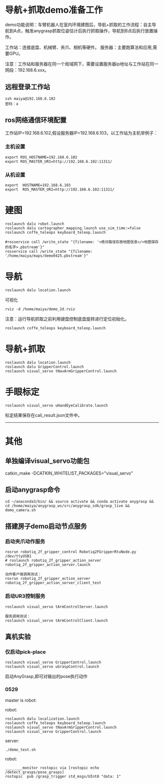 
# 导航+抓取demo准备工作
demo功能说明：车臂机器人在室内环境建图后，导航+抓取的工作流程：自主导航到A点，触发anygrasp抓取位姿估计后执行抓取操作，导航到B点后执行放置操作。

工作站：连接底盘、机械臂、夹爪、相机等硬件。
服务器：主要跑算法和应用,需要GPU。

注意：工作站和服务器在同一个局域网下，需要设置服务器ip地址与工作站在同一网段：192.168.6.xxx。

## 远程登录工作站
```
ssh maiya@192.168.6.102
密码：a
```

## ros网络通信环境配置

工作站IP=192.168.6.102,假设服务器IP=192.168.6.103，以工作站为主机举例子：
### 主机设置
```
export ROS_HOSTNAME=192.168.6.102
export ROS_MASTER_URI=http://192.168.6.102:11311/
```
### 从机设置
```
export  HOSTNAME=192.168.6.103
export  ROS_MASTER_URI=http://192.168.6.102:11311/
```

# 建图
```
roslaunch dalu robot.launch
roslaunch dalu cartographer_mapping.launch use_sim_time:=false
roslaunch coffe_teleops keyboard_teleop.launch

#rosservice call /write_state "{filename: '<绝对路径存放地图信息>/<地图保存的名字>.pbstream'}"
rosservice call /write_state "{filename: '/home/maiya/maps/demo0425.pbstream'}"
```

# 导航
```
roslaunch dalu location.launch
```

可视化
```
rviz -d /home/maiya/demo_2d.rviz
```

注意：运行导航抓取之前利用键盘控制底盘旋转进行定位初始化。
```
roslaunch coffe_teleops keyboard_teleop.launch
```

<!-- # 抓取和放置
```
roslaunch realsense2_camera rs_aligned_depth.launch
rosrun robotiq_2f_gripper_control Robotiq2FGripperRtuNode.py /dev/ttyUSB1
roslaunch visual_servo uGraspControl.launch // zhijiezhua
``` -->

# 导航+抓取
```
roslaunch dalu location.launch
roslaunch dalu GripperControl.launch
roslaunch visual_servo tNavArmGripperControl.launch
```

# 手眼标定
```
roslaunch visual_servo uHandEyeCalibrate.launch
```
标定结果保存在cali_result.json文件中。

****

# 其他
## 单独编译visual_servo功能包
catkin_make -DCATKIN_WHITELIST_PACKAGES="visual_servo"

## 启动anygrasp命令
`cd ~/anaconda3/bin/ && source activate && conda activate anygrasp && cd /home/maiya/anygrasp_ws/src/anygrasp_sdk/grasp_live && demo_camera.sh`


## 搭建房子demo启动节点服务
### 启动夹爪动作服务
```
rosrun robotiq_2f_gripper_control Robotiq2FGripperRtuNode.py /dev/ttyUSB1
# roslaunch robotiq_2f_gripper_action_server robotiq_2f_gripper_action_server.launch

动作客户端调用测试：
rosrun robotiq_2f_gripper_action_server robotiq_2f_gripper_action_server_client_test  
```

### 启动UR3控制服务
```
roslaunch visual_servo tArmControlServer.launch

服务调用测试：
roslaunch visual_servo tArmControlClient.launch
```

## 真机实验
### 仅启动pick-place

```shell
roslaunch visual_servo GripperControl.launch
roslaunch visual_servo uGraspControl.launch 
```
启动AnyGrasp,即可对输出的pose执行动作

### 0529

master is robot:

robot:
```shell
roslaunch dalu localization.launch
roslaunch coffe_teleops keyboard_teleop.launch
roslaunch visual_servo tNavArmGripperControl.launch
roslaunch visual_servo GripperControl.launch
```

server:
```shell
./demo_test.sh
```
robot:
```shell
________monitor rostopic via [rostopic echo /detect_grasps/pose_grasps]
rostopic  pub /grasp_trigger std_msgs/UInt8 "data: 1"
```

